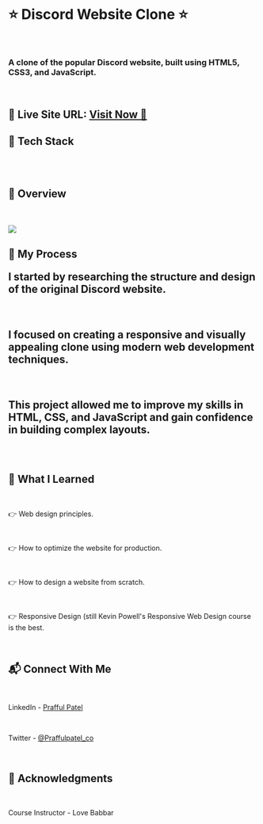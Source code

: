<h1> ⭐ Discord Website Clone ⭐ </h1> <br>
 <h3> A clone of the popular Discord website, built using HTML5, CSS3, and JavaScript. </h3>
<br>
<h2> 📌 Live Site URL: <a href="https://praffulpatel27.github.io/Discord-Clone/"> Visit Now 🚀 </a> </h2>

<h2> 📌 Tech Stack </h2> <br><br>
 
 

<h2> 📌 Overview </h2> <br><br>
<img src="https://drive.google.com/file/d/1qVFbqRkkRSp0k1vTV9Hzaz8UxQSPNx76/view?usp=sharing" > <br>


<h2> 📌 My Process </h2<br>
<p> I started by researching the structure and design of the original Discord website. </p> <br>
<p> I focused on creating a responsive and visually appealing clone using modern web development techniques. </p> <br>
<p> This project allowed me to improve my skills in HTML, CSS, and JavaScript and gain confidence in building complex layouts. </p><br>

<h2> 📌 What I Learned </h2><br> 
<p> 👉 Web design principles. </p><br>
<p> 👉 How to optimize the website for production. </p><br>
<p> 👉 How to design a website from scratch. </p><br>
<p> 👉 Responsive Design (still Kevin Powell's Responsive Web Design course is the best. </p> <br>

<h2> 📬 Connect With Me </h2> <br>
<p> LinkedIn - <a href="https://t.co/IQkjPkbOSB">Prafful Patel </a> </p> <br>
<p> Twitter - <a href="https://twitter.com/Praffulpatel_co"> @Praffulpatel_co</a> </p> <br>

<h2> 📌 Acknowledgments </h2> <br>
<p> Course Instructor - Love Babbar </p> <br>
